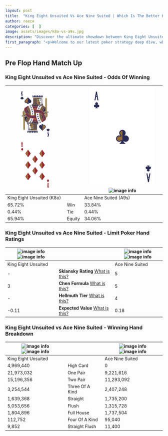 ```yaml
---
layout: post
title:  "King Eight Unsuited Vs Ace Nine Suited | Which Is The Better Hand In Poker? A Complete Guide"
author: reece
categories: [  ]
image: assets/images/k8o-vs-a9s.jpg
description: "Discover the ultimate showdown between King Eight Unsuited and Ace Nine Suited in poker! Uncover the odds, strategies, and scenarios where one hand triumphs over the other. Get ready to up your poker game with this thrilling analysis."
first_paragraph: "<p>Welcome to our latest poker strategy deep dive, where we're pitting two distinct hands against each other in a high-stakes showdown: King Eight Unsuited vs Ace Nine Suited.</p><p>In the dynamic world of poker, every decision counts, and knowing which hand holds the upper hand is key to your success at the table.</p><p>In this article, we'll dissect these two hands, explore the scenarios where one dominates the other, and equip you with the knowledge to make strategic choices that can tip the odds in your favor.</p><p>Get ready to unravel the intriguing dynamics of these poker hands and elevate your game to new heights.</p>"
---
```




[comment]: # (sp0)

## Pre Flop Hand Match Up

<div class="table hand-ratings" markdown="1"> 



### King Eight Unsuited vs Ace Nine Suited - Odds Of Winning


    
| ![image info](assets/images/hand1/K.png) ![image info](assets/images/hand1/8o.png) |  | ![image info](assets/images/hand2/A.png) ![image info](assets/images/hand2/9s.png) |
| -------- | -------- | -------- |
| King Eight Unsuited (K8o) |  | Ace Nine Suited (A9s) |
| 65.72% | Win | 33.84% |
| 0.44% | Tie | 0.44% |
| 65.94% | Equity | 34.06% |




[comment]: # (sp1)



### King Eight Unsuited vs Ace Nine Suited - Limit Poker Hand Ratings


    
| ![image info](https://www.riverpairs.com/assets/images/hand1/K.png) ![image info](https://www.riverpairs.com/assets/images/hand1/8o.png) |  | ![image info](https://www.riverpairs.com/assets/images/hand2/A.png) ![image info](https://www.riverpairs.com/assets/images/hand2/9s.png) |
| -------- | -------- | -------- |
| King Eight Unsuited |  | Ace Nine Suited |
| - | **Sklansky Rating** [What is this?](/sklansky-rating-explained) | 5 |
| 3 | **Chen Formula** [What is this?](/chen-formula-explained) | 5 |
| - | **Hellmuth Tier** [What is this?](/Hellmuth-tier-explained) | 4 |
| -0.11 | **Expected Value** [What is this?](/expected-value-explained) | 0.18 |




[comment]: # (sp2)



### King Eight Unsuited vs Ace Nine Suited - Winning Hand Breakdown


    
| ![image info](https://www.riverpairs.com/assets/images/hand1/K.png) ![image info](https://www.riverpairs.com/assets/images/hand1/8o.png) |  | ![image info](https://www.riverpairs.com/assets/images/hand2/A.png) ![image info](https://www.riverpairs.com/assets/images/hand2/9s.png) |
| -------- | -------- | -------- |
| King Eight Unsuited |  | Ace Nine Suited |
| 4,969,440 | High Card | 0 |
| 21,973,032 | One Pair | 9,221,616 |
| 15,196,356 | Two Pair | 11,293,092 |
| 3,254,544 | Three Of A Kind | 2,407,248 |
| 1,639,368 | Straight | 1,735,200 |
| 5,053,656 | Flush | 1,315,728 |
| 1,804,896 | Full House | 1,737,504 |
| 112,752 | Four Of A Kind | 95,040 |
| 9,852 | Straight Flush | 11,400 |




[comment]: # (sp3)



</div>

[comment]: # (sp4)



[comment]: # (sp5)

